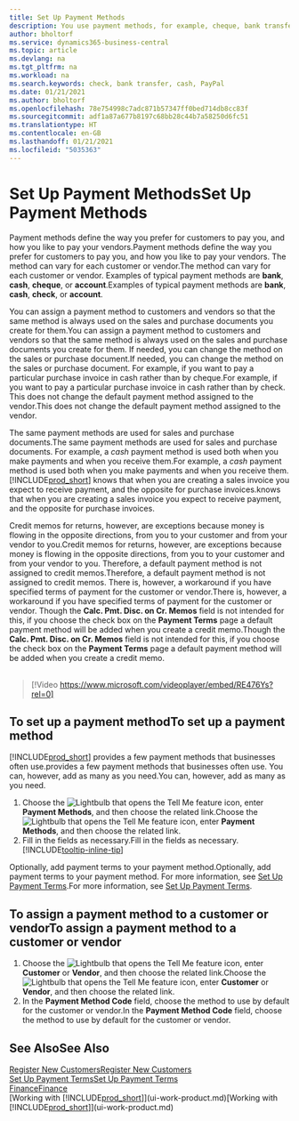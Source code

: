 ```yaml
---
title: Set Up Payment Methods
description: You use payment methods, for example, cheque, bank transfer, cash, or PayPal, to define how sales and purchase invoices will be paid.
author: bholtorf
ms.service: dynamics365-business-central
ms.topic: article
ms.devlang: na
ms.tgt_pltfrm: na
ms.workload: na
ms.search.keywords: check, bank transfer, cash, PayPal
ms.date: 01/21/2021
ms.author: bholtorf
ms.openlocfilehash: 78e754998c7adc871b57347ff0bed714db8cc83f
ms.sourcegitcommit: adf1a87a677b8197c68bb28c44b7a58250d6fc51
ms.translationtype: HT
ms.contentlocale: en-GB
ms.lasthandoff: 01/21/2021
ms.locfileid: "5035363"
---
```

# <a name="set-up-payment-methods"></a><span data-ttu-id="b033a-103">Set Up Payment Methods</span><span class="sxs-lookup"><span data-stu-id="b033a-103">Set Up Payment Methods</span></span>

<span data-ttu-id="b033a-104">Payment methods define the way you prefer for customers to pay you, and how you like to pay your vendors.</span><span class="sxs-lookup"><span data-stu-id="b033a-104">Payment methods define the way you prefer for customers to pay you, and how you like to pay your vendors.</span></span> <span data-ttu-id="b033a-105">The method can vary for each customer or vendor.</span><span class="sxs-lookup"><span data-stu-id="b033a-105">The method can vary for each customer or vendor.</span></span> <span data-ttu-id="b033a-106">Examples of typical payment methods are **bank**, **cash**, **cheque**, or **account**.</span><span class="sxs-lookup"><span data-stu-id="b033a-106">Examples of typical payment methods are **bank**, **cash**, **check**, or **account**.</span></span>

<span data-ttu-id="b033a-107">You can assign a payment method to customers and vendors so that the same method is always used on the sales and purchase documents you create for them.</span><span class="sxs-lookup"><span data-stu-id="b033a-107">You can assign a payment method to customers and vendors so that the same method is always used on the sales and purchase documents you create for them.</span></span> <span data-ttu-id="b033a-108">If needed, you can change the method on the sales or purchase document.</span><span class="sxs-lookup"><span data-stu-id="b033a-108">If needed, you can change the method on the sales or purchase document.</span></span> <span data-ttu-id="b033a-109">For example, if you want to pay a particular purchase invoice in cash rather than by cheque.</span><span class="sxs-lookup"><span data-stu-id="b033a-109">For example, if you want to pay a particular purchase invoice in cash rather than by check.</span></span> <span data-ttu-id="b033a-110">This does not change the default payment method assigned to the vendor.</span><span class="sxs-lookup"><span data-stu-id="b033a-110">This does not change the default payment method assigned to the vendor.</span></span>

<span data-ttu-id="b033a-111">The same payment methods are used for sales and purchase documents.</span><span class="sxs-lookup"><span data-stu-id="b033a-111">The same payment methods are used for sales and purchase documents.</span></span> <span data-ttu-id="b033a-112">For example, a _cash_ payment method is used both when you make payments and when you receive them.</span><span class="sxs-lookup"><span data-stu-id="b033a-112">For example, a _cash_ payment method is used both when you make payments and when you receive them.</span></span> [!INCLUDE[prod_short](includes/prod_short.md)] <span data-ttu-id="b033a-113">knows that when you are creating a sales invoice you expect to receive payment, and the opposite for purchase invoices.</span><span class="sxs-lookup"><span data-stu-id="b033a-113">knows that when you are creating a sales invoice you expect to receive payment, and the opposite for purchase invoices.</span></span>

<span data-ttu-id="b033a-114">Credit memos for returns, however, are exceptions because money is flowing in the opposite directions, from you to your customer and from your vendor to you.</span><span class="sxs-lookup"><span data-stu-id="b033a-114">Credit memos for returns, however, are exceptions because money is flowing in the opposite directions, from you to your customer and from your vendor to you.</span></span> <span data-ttu-id="b033a-115">Therefore, a default payment method is not assigned to credit memos.</span><span class="sxs-lookup"><span data-stu-id="b033a-115">Therefore, a default payment method is not assigned to credit memos.</span></span> <span data-ttu-id="b033a-116">There is, however, a workaround if you have specified terms of payment for the customer or vendor.</span><span class="sxs-lookup"><span data-stu-id="b033a-116">There is, however, a workaround if you have specified terms of payment for the customer or vendor.</span></span> <span data-ttu-id="b033a-117">Though the **Calc. Pmt. Disc. on Cr. Memos** field is not intended for this, if you choose the check box on the **Payment Terms** page a default payment method will be added when you create a credit memo.</span><span class="sxs-lookup"><span data-stu-id="b033a-117">Though the **Calc. Pmt. Disc. on Cr. Memos** field is not intended for this, if you choose the check box on the **Payment Terms** page a default payment method will be added when you create a credit memo.</span></span> <br><br>  

> [!Video https://www.microsoft.com/videoplayer/embed/RE476Ys?rel=0]

## <a name="to-set-up-a-payment-method"></a><span data-ttu-id="b033a-118">To set up a payment method</span><span class="sxs-lookup"><span data-stu-id="b033a-118">To set up a payment method</span></span>

[!INCLUDE[prod_short](includes/prod_short.md)] <span data-ttu-id="b033a-119">provides a few payment methods that businesses often use.</span><span class="sxs-lookup"><span data-stu-id="b033a-119">provides a few payment methods that businesses often use.</span></span> <span data-ttu-id="b033a-120">You can, however, add as many as you need.</span><span class="sxs-lookup"><span data-stu-id="b033a-120">You can, however, add as many as you need.</span></span>

1. <span data-ttu-id="b033a-121">Choose the ![Lightbulb that opens the Tell Me feature](media/ui-search/search_small.png "Tell me what you want to do") icon, enter **Payment Methods**, and then choose the related link.</span><span class="sxs-lookup"><span data-stu-id="b033a-121">Choose the ![Lightbulb that opens the Tell Me feature](media/ui-search/search_small.png "Tell me what you want to do") icon, enter **Payment Methods**, and then choose the related link.</span></span>
2. <span data-ttu-id="b033a-122">Fill in the fields as necessary.</span><span class="sxs-lookup"><span data-stu-id="b033a-122">Fill in the fields as necessary.</span></span> [!INCLUDE[tooltip-inline-tip](includes/tooltip-inline-tip_md.md)]

<span data-ttu-id="b033a-123">Optionally, add payment terms to your payment method.</span><span class="sxs-lookup"><span data-stu-id="b033a-123">Optionally, add payment terms to your payment method.</span></span> <span data-ttu-id="b033a-124">For more information, see [Set Up Payment Terms](finance-payment-terms.md).</span><span class="sxs-lookup"><span data-stu-id="b033a-124">For more information, see [Set Up Payment Terms](finance-payment-terms.md).</span></span>  

## <a name="to-assign-a-payment-method-to-a-customer-or-vendor"></a><span data-ttu-id="b033a-125">To assign a payment method to a customer or vendor</span><span class="sxs-lookup"><span data-stu-id="b033a-125">To assign a payment method to a customer or vendor</span></span>

1. <span data-ttu-id="b033a-126">Choose the ![Lightbulb that opens the Tell Me feature](media/ui-search/search_small.png "Tell me what you want to do") icon, enter **Customer** or **Vendor**, and then choose the related link.</span><span class="sxs-lookup"><span data-stu-id="b033a-126">Choose the ![Lightbulb that opens the Tell Me feature](media/ui-search/search_small.png "Tell me what you want to do") icon, enter **Customer** or **Vendor**, and then choose the related link.</span></span>
2. <span data-ttu-id="b033a-127">In the **Payment Method Code** field, choose the method to use by default for the customer or vendor.</span><span class="sxs-lookup"><span data-stu-id="b033a-127">In the **Payment Method Code** field, choose the method to use by default for the customer or vendor.</span></span>

## <a name="see-also"></a><span data-ttu-id="b033a-128">See Also</span><span class="sxs-lookup"><span data-stu-id="b033a-128">See Also</span></span>

[<span data-ttu-id="b033a-129">Register New Customers</span><span class="sxs-lookup"><span data-stu-id="b033a-129">Register New Customers</span></span>](sales-how-register-new-customers.md)  
[<span data-ttu-id="b033a-130">Set Up Payment Terms</span><span class="sxs-lookup"><span data-stu-id="b033a-130">Set Up Payment Terms</span></span>](finance-payment-terms.md)  
[<span data-ttu-id="b033a-131">Finance</span><span class="sxs-lookup"><span data-stu-id="b033a-131">Finance</span></span>](finance.md)  
<span data-ttu-id="b033a-132">[Working with [!INCLUDE[prod_short](includes/prod_short.md)]](ui-work-product.md)</span><span class="sxs-lookup"><span data-stu-id="b033a-132">[Working with [!INCLUDE[prod_short](includes/prod_short.md)]](ui-work-product.md)</span></span>  
